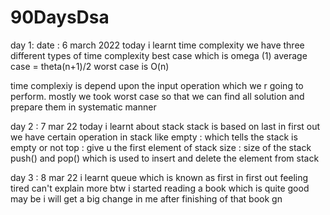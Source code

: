 # 90DaysDsa
day 1:
date : 6 march 2022
today i learnt time complexity 
we have three different types of time complexity 
best case which is omega (1)
average case = theta(n+1)/2
worst case is O(n)

time complexiy is depend upon the input operation which we r going to perform.
mostly we took worst case 
so that we can find all solution and prepare them in systematic manner 

day 2 : 7 mar 22
today i learnt about stack 
stack is based on last in first out 
we have certain operation in stack 
like empty : which tells the stack is empty or not 
top : give u the first element of stack
size : size of the stack 
push() and pop() which is used to insert and delete the element from stack 

day 3 :
8 mar 22
i learnt queue which is known as first in first out 
feeling tired can't explain more btw i started reading a book which is quite good
may be i will get a big change in me after finishing of that book gn 
